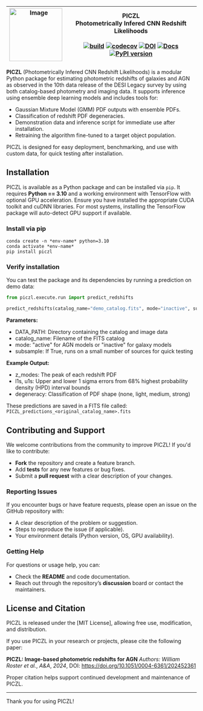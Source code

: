 | <img width="140" height="140" alt="Image" src="https://github.com/user-attachments/assets/9d3e5768-cd0c-4988-ad80-7fa0eda11393" /> | PICZL <br> Photometrically Infered CNN Redshift Likelihoods <br> <br> [![build](https://github.com/williamroster/PICZL/actions/workflows/codecov.yml/badge.svg)](https://github.com/williamroster/PICZL/actions/workflows/codecov.yml) [![codecov](https://codecov.io/gh/williamroster/PICZL/graph/badge.svg?token=Q1M4NTGECW)](https://codecov.io/gh/williamroster/PICZL) [![DOI](https://img.shields.io/badge/DOI-10.1051%2F0004--6361%2F202452361-blue)](https://doi.org/10.1051/0004-6361/202452361) [![Docs](https://img.shields.io/badge/docs-piczl-blue)](https://piczl.readthedocs.io/en/latest/piczl.utilities.html) [![PyPI version](https://img.shields.io/pypi/v/piczl.svg)](https://pypi.org/project/piczl/)|
|---|---|


**PICZL** (Photometrically Infered CNN Redshift Likelihoods) is a modular Python package for estimating photometric redshifts 
of galaxies and AGN as observed in the 10th data release of the DESI Legacy survey by using both catalog-based photometry and imaging data. 
It supports inference using ensemble deep learning models and includes tools for: 

- Gaussian Mixture Model (GMM) PDF outputs with ensemble PDFs.
- Classification of redshift PDF degeneracies.
- Demonstration data and inference script for immediate use after installation.
- Retraining the algorithm fine-tuned to a target object population.

PICZL is designed for easy deployment, benchmarking, and use with custom data, for quick testing after installation.


## Installation

PICZL is available as a Python package and can be installed via `pip`. It requires **Python == 3.10** and a working environment with TensorFlow 
with optional GPU acceleration. Ensure you have installed the appropriate CUDA toolkit and cuDNN libraries. For most systems, 
installing the TensorFlow package will auto-detect GPU support if available.


### Install via pip

```Shell
conda create -n *env-name* python=3.10
conda activate *env-name*
pip install piczl
```

### Verify installation

You can test the package and its dependencies by running a prediction on demo data:

```python
from piczl.execute.run import predict_redshifts

predict_redshifts(catalog_name="demo_catalog.fits", mode="inactive", subsample=True)
```

**Parameters:**

- DATA_PATH: Directory containing the catalog and image data
- catalog_name: Filename of the FITS catalog
- mode: "active" for AGN models or "inactive" for galaxy models
- subsample: If True, runs on a small number of sources for quick testing

**Example Output:**

- z_modes: The peak of each redshift PDF
- l1s, u1s: Upper and lower 1 sigma errors from 68% highest probability density (HPD) interval bounds
- degeneracy: Classification of PDF shape (none, light, medium, strong)

These predictions are saved in a FITS file called:
```PICZL_predictions_<original_catalog_name>.fits```



## Contributing and Support

We welcome contributions from the community to improve PICZL! If you'd like to contribute:

- **Fork** the repository and create a feature branch.
- Add **tests** for any new features or bug fixes.
- Submit a **pull request** with a clear description of your changes.

### Reporting Issues

If you encounter bugs or have feature requests, please open an issue on the GitHub repository with:

- A clear description of the problem or suggestion.
- Steps to reproduce the issue (if applicable).
- Your environment details (Python version, OS, GPU availability).

### Getting Help

For questions or usage help, you can:

- Check the **README** and code documentation.
- Reach out through the repository’s **discussion** board or contact the maintainers.


## License and Citation

PICZL is released under the [MIT License], allowing free use, modification, and distribution.

If you use PICZL in your research or projects, please cite the following paper:

**PICZL: Image-based photometric redshifts for AGN**
*Authors: William Roster et al.*, *A&A*, *2024*, DOI: https://doi.org/10.1051/0004-6361/202452361

Proper citation helps support continued development and maintenance of PICZL.

---

Thank you for using PICZL!
